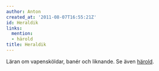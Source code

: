```yaml
---
author: Anton
created_at: '2011-08-07T16:55:21Z'
id: Heraldik
links:
  mention:
  - härold
title: Heraldik
---
```


Läran om vapensköldar, banér och liknande. Se även [härold].

  [härold]: härold
